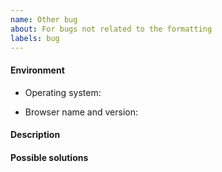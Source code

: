 ```yaml
---
name: Other bug
about: For bugs not related to the formatting
labels: bug
---
```



<!--
Thank you for taking the time to report a bug!
Before opening a new issue, make sure that one with a similar title isn't already opened.

Please follow the template below. It will help us better understand the problem and fix it faster.
-->


#### Environment

 * Operating system:

 * Browser name and version:


#### Description
<!-- Please be as detailed as possible -->



#### Possible solutions
<!-- Anything that you think can help solve the problem (optional) -->


